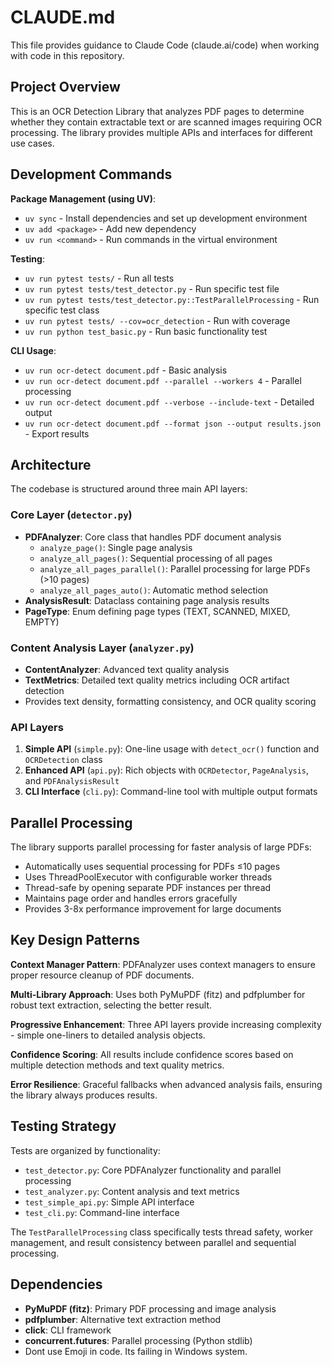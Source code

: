 # CLAUDE.md

This file provides guidance to Claude Code (claude.ai/code) when working with code in this repository.

## Project Overview

This is an OCR Detection Library that analyzes PDF pages to determine whether they contain extractable text or are scanned images requiring OCR processing. The library provides multiple APIs and interfaces for different use cases.

## Development Commands

**Package Management (using UV)**:
- `uv sync` - Install dependencies and set up development environment
- `uv add <package>` - Add new dependency
- `uv run <command>` - Run commands in the virtual environment

**Testing**:
- `uv run pytest tests/` - Run all tests
- `uv run pytest tests/test_detector.py` - Run specific test file
- `uv run pytest tests/test_detector.py::TestParallelProcessing` - Run specific test class
- `uv run pytest tests/ --cov=ocr_detection` - Run with coverage
- `uv run python test_basic.py` - Run basic functionality test

**CLI Usage**:
- `uv run ocr-detect document.pdf` - Basic analysis
- `uv run ocr-detect document.pdf --parallel --workers 4` - Parallel processing
- `uv run ocr-detect document.pdf --verbose --include-text` - Detailed output
- `uv run ocr-detect document.pdf --format json --output results.json` - Export results

## Architecture

The codebase is structured around three main API layers:

### Core Layer (`detector.py`)
- **PDFAnalyzer**: Core class that handles PDF document analysis
  - `analyze_page()`: Single page analysis
  - `analyze_all_pages()`: Sequential processing of all pages
  - `analyze_all_pages_parallel()`: Parallel processing for large PDFs (>10 pages)
  - `analyze_all_pages_auto()`: Automatic method selection
- **AnalysisResult**: Dataclass containing page analysis results
- **PageType**: Enum defining page types (TEXT, SCANNED, MIXED, EMPTY)

### Content Analysis Layer (`analyzer.py`)  
- **ContentAnalyzer**: Advanced text quality analysis
- **TextMetrics**: Detailed text quality metrics including OCR artifact detection
- Provides text density, formatting consistency, and OCR quality scoring

### API Layers
1. **Simple API** (`simple.py`): One-line usage with `detect_ocr()` function and `OCRDetection` class
2. **Enhanced API** (`api.py`): Rich objects with `OCRDetector`, `PageAnalysis`, and `PDFAnalysisResult`
3. **CLI Interface** (`cli.py`): Command-line tool with multiple output formats

## Parallel Processing

The library supports parallel processing for faster analysis of large PDFs:
- Automatically uses sequential processing for PDFs ≤10 pages
- Uses ThreadPoolExecutor with configurable worker threads
- Thread-safe by opening separate PDF instances per thread
- Maintains page order and handles errors gracefully
- Provides 3-8x performance improvement for large documents

## Key Design Patterns

**Context Manager Pattern**: PDFAnalyzer uses context managers to ensure proper resource cleanup of PDF documents.

**Multi-Library Approach**: Uses both PyMuPDF (fitz) and pdfplumber for robust text extraction, selecting the better result.

**Progressive Enhancement**: Three API layers provide increasing complexity - simple one-liners to detailed analysis objects.

**Confidence Scoring**: All results include confidence scores based on multiple detection methods and text quality metrics.

**Error Resilience**: Graceful fallbacks when advanced analysis fails, ensuring the library always produces results.

## Testing Strategy

Tests are organized by functionality:
- `test_detector.py`: Core PDFAnalyzer functionality and parallel processing
- `test_analyzer.py`: Content analysis and text metrics
- `test_simple_api.py`: Simple API interface
- `test_cli.py`: Command-line interface

The `TestParallelProcessing` class specifically tests thread safety, worker management, and result consistency between parallel and sequential processing.

## Dependencies

- **PyMuPDF (fitz)**: Primary PDF processing and image analysis
- **pdfplumber**: Alternative text extraction method  
- **click**: CLI framework
- **concurrent.futures**: Parallel processing (Python stdlib)
- Dont use Emoji in code. Its failing in Windows system.